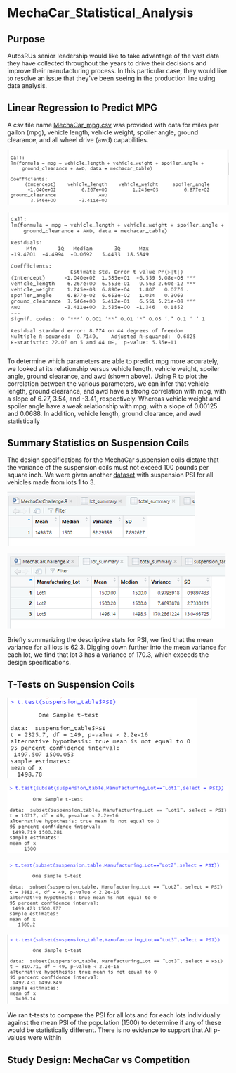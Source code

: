 # MechaCar_Statistical_Analysis

## Purpose
AutosRUs senior leadership would like to take advantage of the vast data they have collected throughout the years to drive their decisions and improve their manufacturing process. In this particular case, they would like to resolve an issue that they've been seeing in the production line using data analysis.


## Linear Regression to Predict MPG

A csv file name [MechaCar_mpg.csv](MechaCar_mpg.csv) was provided with data for miles per gallon (mpg), vehicle length, vehicle weight, spoiler angle, ground clearance, and all wheel drive (awd) capabilities. 

![lm-coefficient-mpg](Analysis/mpg-coefficient.png)

![lm-predict-mpg](Analysis/lm-predict-mpg.png)

To determine which parameters are able to predict mpg more accurately, we looked at its relationship versus vehicle length, vehicle weight, spoiler angle, ground clearance, and awd (shown above). Using R to plot the correlation between the various parameters, we can infer that vehicle length, ground clearance, and awd have a strong correlation with mpg, with a slope of 6.27, 3.54, and -3.41, respectively. Whereas vehicle weight and spoiler angle have a weak relationship with mpg, with a slope of 0.00125 and 0.0688. In addition, vehicle length, ground clearance, and awd statistically 



## Summary Statistics on Suspension Coils

The design specifications for the MechaCar suspension coils dictate that the variance of the suspension coils must not exceed 100 pounds per square inch. We were given another [dataset](Suspension_Coil.csv) with suspension PSI for all vehicles made from lots 1 to 3. 

![total_summary](Analysis/total_summary.png)

![lot_summary](Analysis/lot_summary.png)

Briefly summarizing the descriptive stats for PSI, we find that the mean variance for all lots is 62.3. Digging down further into the mean variance for each lot, we find that lot 3 has a variance of 170.3, which exceeds the design specifications.

## T-Tests on Suspension Coils

![T-Test for all lots](Analysis/ttest-totalpsi.png)

![T-Test for lot 1](Analysis/ttest-lot1.png)

![T-Test for lot 2](Analysis/ttest-lot2.png)

![T-Test for lot 3](Analysis/ttest-lot3.png)

We ran t-tests to compare the PSI for all lots and for each lots individually against the mean PSI of the population (1500) to determine if any of these would be statistically different. There is no evidence to support that All p-values were within

## Study Design: MechaCar vs Competition


